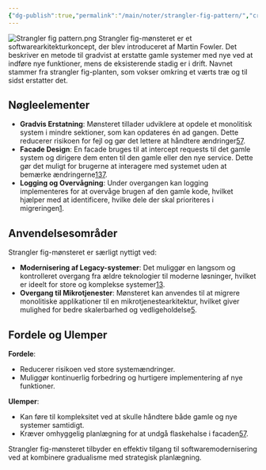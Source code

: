 ```yaml
---
{"dg-publish":true,"permalink":"/main/noter/strangler-fig-pattern/","created":"2024-10-07T08:16:42.230+02:00"}
---
```


![Strangler fig pattern.png](/img/user/98_Images/Strangler%20fig%20pattern.png)
Strangler fig-mønsteret er et softwarearkitekturkoncept, der blev introduceret af Martin Fowler. Det beskriver en metode til gradvist at erstatte gamle systemer med nye ved at indføre nye funktioner, mens de eksisterende stadig er i drift. Navnet stammer fra strangler fig-planten, som vokser omkring et værts træ og til sidst erstatter det.

## Nøgleelementer

- **Gradvis Erstatning**: Mønsteret tillader udviklere at opdele et monolitisk system i mindre sektioner, som kan opdateres én ad gangen. Dette reducerer risikoen for fejl og gør det lettere at håndtere ændringer[5](https://deviq.com/design-patterns/strangler-fig-pattern/)[7](https://learn.microsoft.com/en-us/azure/architecture/patterns/strangler-fig).
- **Facade Design**: En facade bruges til at intercept requests til det gamle system og dirigere dem enten til den gamle eller den nye service. Dette gør det muligt for brugerne at interagere med systemet uden at bemærke ændringerne[1](https://en.wikipedia.org/wiki/Strangler_fig_pattern)[3](https://docs.aws.amazon.com/prescriptive-guidance/latest/modernization-aspnet-web-services/fig-pattern.html)[7](https://learn.microsoft.com/en-us/azure/architecture/patterns/strangler-fig).
- **Logging og Overvågning**: Under overgangen kan logging implementeres for at overvåge brugen af den gamle kode, hvilket hjælper med at identificere, hvilke dele der skal prioriteres i migreringen[1](https://en.wikipedia.org/wiki/Strangler_fig_pattern).

## Anvendelsesområder

Strangler fig-mønsteret er særligt nyttigt ved:

- **Modernisering af Legacy-systemer**: Det muliggør en langsom og kontrolleret overgang fra ældre teknologier til moderne løsninger, hvilket er ideelt for store og komplekse systemer[1](https://en.wikipedia.org/wiki/Strangler_fig_pattern)[3](https://docs.aws.amazon.com/prescriptive-guidance/latest/modernization-aspnet-web-services/fig-pattern.html).
- **Overgang til Mikrotjenester**: Mønsteret kan anvendes til at migrere monolitiske applikationer til en mikrotjenestearkitektur, hvilket giver mulighed for bedre skalerbarhed og vedligeholdelse[5](https://deviq.com/design-patterns/strangler-fig-pattern/).

## Fordele og Ulemper

**Fordele**:

- Reducerer risikoen ved store systemændringer.
- Muliggør kontinuerlig forbedring og hurtigere implementering af nye funktioner.

**Ulemper**:

- Kan føre til kompleksitet ved at skulle håndtere både gamle og nye systemer samtidigt.
- Kræver omhyggelig planlægning for at undgå flaskehalse i facaden[5](https://deviq.com/design-patterns/strangler-fig-pattern/)[7](https://learn.microsoft.com/en-us/azure/architecture/patterns/strangler-fig).

Strangler fig-mønsteret tilbyder en effektiv tilgang til softwaremodernisering ved at kombinere gradualisme med strategisk planlægning.